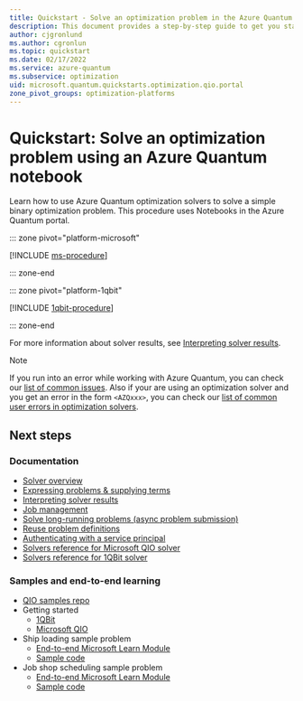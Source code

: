 ```yaml
---
title: Quickstart - Solve an optimization problem in the Azure Quantum portal
description: This document provides a step-by-step guide to get you started with optimization in the Azure Quantum portal
author: cjgronlund
ms.author: cgronlun
ms.topic: quickstart
ms.date: 02/17/2022
ms.service: azure-quantum
ms.subservice: optimization
uid: microsoft.quantum.quickstarts.optimization.qio.portal
zone_pivot_groups: optimization-platforms
---
```


# Quickstart: Solve an optimization problem using an Azure Quantum notebook

Learn how to use Azure Quantum optimization solvers to solve a simple binary optimization problem. This procedure uses Notebooks in the Azure Quantum portal. 

::: zone pivot="platform-microsoft"

[!INCLUDE [ms-procedure](includes/quickstart-qio-include-ms-portal.md)]

::: zone-end

::: zone pivot="platform-1qbit"

[!INCLUDE [1qbit-procedure](includes/quickstart-qio-include-1qbit-portal.md)]

::: zone-end

For more information about solver results, see [Interpreting solver results](xref:microsoft.quantum.optimization.understand-solver-results).

> [!NOTE]
> If you run into an error while working with Azure Quantum, you can check our [list of common issues](xref:microsoft.quantum.azure.common-issues). Also if your are using an optimization solver and you get an error in the form `<AZQxxx>`, you can check our [list of common user errors in optimization solvers](xref:microsoft.quantum.optimization.troubleshooting).

## Next steps

### Documentation

- [Solver overview](xref:microsoft.quantum.reference.qio-target-list)
- [Expressing problems & supplying terms](xref:microsoft.quantum.optimization.express-problem)
- [Interpreting solver results](xref:microsoft.quantum.optimization.understand-solver-results)
- [Job management](xref:microsoft.quantum.optimization.job-management)
- [Solve long-running problems (async problem submission)](xref:microsoft.quantum.optimization.solve-long-running-problems)
- [Reuse problem definitions](xref:microsoft.quantum.optimization.reuse-problem-definitions)
- [Authenticating with a service principal](xref:microsoft.quantum.optimization.authenticate-service-principal)
- [Solvers reference for Microsoft QIO solver](xref:microsoft.quantum.optimization.providers.microsoft.qio)
- [Solvers reference for 1QBit solver](xref:microsoft.quantum.providers.optimization.1qbit)

### Samples and end-to-end learning

- [QIO samples repo](https://github.com/microsoft/qio-samples/)
- Getting started
  - [1QBit](https://github.com/microsoft/qio-samples/tree/main/samples/getting-started/1qbit)
  - [Microsoft QIO](https://github.com/microsoft/qio-samples/tree/main/samples/getting-started/microsoft-qio/)
- Ship loading sample problem
  - [End-to-end Microsoft Learn Module](/learn/modules/solve-quantum-inspired-optimization-problems/)
  - [Sample code](https://github.com/microsoft/qio-samples/tree/main/samples/ship-loading/)
- Job shop scheduling sample problem
  - [End-to-end Microsoft Learn Module](/learn/modules/solve-job-shop-optimization-azure-quantum/)
  - [Sample code](https://github.com/microsoft/qio-samples/tree/main/samples/job-shop-scheduling/)
